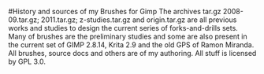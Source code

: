 #History and sources of my Brushes for Gimp
The archives tar.gz 2008-09.tar.gz; 2011.tar.gz; z-studies.tar.gz and origin.tar.gz are all previous works and studies to design the current series of forks-and-drills sets. Many of brushes are the preliminary studies and some are also present in the current set of GIMP 2.8.14, Krita 2.9 and the old GPS of Ramon Miranda.
All brushes, source docs and others are of my authoring. All stuff is licensed by GPL 3.0.
